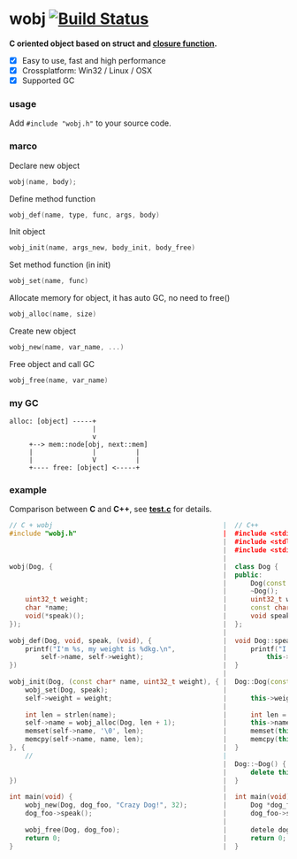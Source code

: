 # wobj [![Build Status](https://travis-ci.org/wy3/wobj.svg?branch=master)](https://travis-ci.org/wy3/wobj)
**C oriented object based on struct and [closure function](https://github.com/yulon/clofn).**

- [x] Easy to use, fast and high performance
- [x] Crossplatform: Win32 / Linux / OSX
- [x] Supported GC

### usage
Add `#include "wobj.h"` to your source code.

### marco

Declare new object
```c
wobj(name, body);
```

Define method function
```c
wobj_def(name, type, func, args, body)
```

Init object
```c
wobj_init(name, args_new, body_init, body_free)
```

Set method function (in init)
```c
wobj_set(name, func)
```

Allocate memory for object, it has auto GC, no need to free()
```c
wobj_alloc(name, size)
```

Create new object
```c
wobj_new(name, var_name, ...)
```

Free object and call GC
```c
wobj_free(name, var_name)
```

### my GC

```
alloc: [object] -----+
                     |
                     v
     +--> mem::node[obj, next::mem]
     |               |          |
     |               V          |
     +---- free: [object] <-----+
```

### example
Comparison between **C** and **C++**, see [**test.c**](https://github.com/wy3/wobj/blob/master/test.c) for details.

```c++
// C + wobj                                           |  // C++
#include "wobj.h"                                     |  #include <stdio.h>
                                                      |  #include <stdlib.h>
                                                      |  #include <stdint.h>
                                                      |  
wobj(Dog, {                                           |  class Dog {
                                                      |  public:
                                                      |      Dog(const char *name, uint32_t weight);
                                                      |      ~Dog();
    uint32_t weight;                                  |      uint32_t weight;
    char *name;                                       |      const char *name;
    void(*speak)();                                   |      void speak();
});                                                   |  };
                                                      |
wobj_def(Dog, void, speak, (void), {                  |  void Dog::speak() {
    printf("I'm %s, my weight is %dkg.\n",            |      printf("I'm %s, my weight is %dkg.\n",
        self->name, self->weight);                    |          this->name, this->weight);
})                                                    |  }
                                                      |  
wobj_init(Dog, (const char* name, uint32_t weight), { |  Dog::Dog(const char *name, uint32_t weight) {
    wobj_set(Dog, speak);                             |      
    self->weight = weight;                            |      this->weight = weight;
                                                      |
    int len = strlen(name);                           |      int len = strlen(name);
    self->name = wobj_alloc(Dog, len + 1);            |      this->name = new char[len + 1]();
    memset(self->name, '\0', len);                    |      memset(this->name, '\0', len);
    memcpy(self->name, name, len);                    |      memcpy(this->name, name, len);
}, {                                                  |  }
    //                                                |
                                                      |  Dog::~Dog() {
                                                      |      delete this->name;
})                                                    |  }
                                                      |  
int main(void) {                                      |  int main(void) {
    wobj_new(Dog, dog_foo, "Crazy Dog!", 32);         |      Dog *dog_foo = new Dog("Crazy Dog!", 32);
    dog_foo->speak();                                 |      dog_foo->speak();
                                                      |      
    wobj_free(Dog, dog_foo);                          |      detele dog_foo;
    return 0;                                         |      return 0;
}                                                     |  }
```
